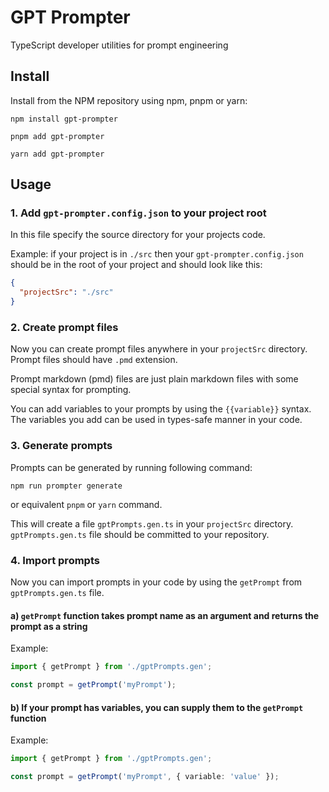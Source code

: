 # GPT Prompter

TypeScript developer utilities for prompt engineering

## Install

Install from the NPM repository using npm, pnpm or yarn:

```shell
npm install gpt-prompter
```

```shell
pnpm add gpt-prompter
```

```shell
yarn add gpt-prompter
```

## Usage

### 1. Add `gpt-prompter.config.json` to your project root

In this file specify the source directory for your projects code.

Example: if your project is in `./src` then your `gpt-prompter.config.json` should be in the root of your project and should look like this:

```json
{
  "projectSrc": "./src"
}
```

### 2. Create prompt files

Now you can create prompt files anywhere in your `projectSrc` directory.
Prompt files should have `.pmd` extension.

Prompt markdown (pmd) files are just plain markdown files with some special syntax for prompting.

You can add variables to your prompts by using the `{{variable}}` syntax.
The variables you add can be used in types-safe manner in your code.

### 3. Generate prompts

Prompts can be generated by running following command:

```shell
npm run prompter generate
```

or equivalent `pnpm` or `yarn` command.

This will create a file `gptPrompts.gen.ts` in your `projectSrc` directory.
`gptPrompts.gen.ts` file should be committed to your repository.

### 4. Import prompts

Now you can import prompts in your code by using the `getPrompt` from `gptPrompts.gen.ts` file.

#### a) `getPrompt` function takes prompt name as an argument and returns the prompt as a string

Example:

```ts
import { getPrompt } from './gptPrompts.gen';

const prompt = getPrompt('myPrompt');
```

#### b) If your prompt has variables, you can supply them to the `getPrompt` function

Example:

```ts
import { getPrompt } from './gptPrompts.gen';

const prompt = getPrompt('myPrompt', { variable: 'value' });
```
